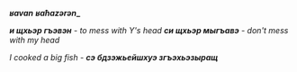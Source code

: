 **_ʁavan_**
**_ʁaħazərən__**

**_и щхьэр гъэвэн_** - _to mess with Y's head_
**_си щхьэр мыгъавэ_** - _don't mess with my head_



_I cooked a big fish_ - **_сэ бдзэжьейшхуэ згъэхьэзыращ_**
